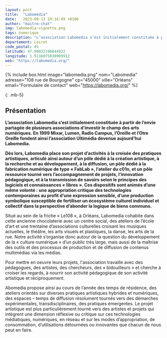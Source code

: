 ```yaml
---
layout: post
title:  "Labomedia"
date:   2023-09-13 19:16:49 +0100
author: "maitre-chat"
img: labomedia-vignette.png
tags: numerique
description: "L’association Labomedia s’est initialement constituée à partir de l’envie partagée de plusieurs associations d’investir le champ des arts numériques. En 1999 Mixar, Lumen, Radio Campus, l’Oreille et l’Otre Oreille fondent ainsi l’association Ultimédia devenue aujourd’hui Labomedia. Labomedia place son projet d’activités à la croisée des pratiques artistiques, articulé ainsi autour d’un pôle dédié à la création artistique, à la recherche et au développement, à la diffusion, un pôle dédié à la fabrication numérique de type « FabLab », l’atelier du c01n, et un pôle ressource tourné vers l’accompagnement de projets, l’innovation pédagogique, et à la transmission de savoirs selon le principes des logiciels et connaissances « libres »."
departement: Loiret
code_postal: 45
latitude: 47.90032196044922
longitude: 1.9116075038909912
web: "https://labomedia.org/"
---
```


{% include box.html image="labomedia.png" nom="Labomedia" adresse="108 rue de Bourgogne" cp="45000" ville="Orléans" email="Formulaire de contact" web="https://labomedia.org/" %}

{: .mb-5}

## Présentation

**L’association Labomedia s’est initialement constituée à partir de l’envie partagée de plusieurs associations d’investir le champ des arts numériques. En 1999 Mixar, Lumen, Radio Campus, l’Oreille et l’Otre Oreille fondent ainsi l’association Ultimédia devenue aujourd’hui Labomedia.**

**Dès lors, Labomedia place son projet d’activités à la croisée des pratiques artistiques, articulé ainsi autour d’un pôle dédié à la création artistique, à la recherche et au développement, à la diffusion, un pôle dédié à la fabrication numérique de type « FabLab », l’atelier du c01n, et un pôle ressource tourné vers l’accompagnement de projets, l’innovation pédagogique, et à la transmission de savoirs selon le principes des logiciels et connaissances « libres ». Ces dispositifs sont animés d’une même volonté : une appropriation critique des technologies contemporaines au profit d’une expression sensible, d’une production symbolique susceptible de fertiliser un écosystème culturel individuel et collectif dans la perspective d’abonder la logique de biens communs.**


Situé au sein de la friche « Le108 », à Orléans, Labomedia cohabite dans cette ancienne chocolaterie avec un centre social, des ateliers de l’école d’art et une trentaine d’associations culturelles croisant les musiques actuelles, le théâtre, les arts visuels et plastiques, la danse, les arts de la rue. Notre activité s’organise donc autour de la question du développement de la « culture numérique » d’un public très large, mais aussi de la maîtrise des outils et des processus de production et de diffusion de contenus multimédias via les médias.

Pour mettre en oeuvre leurs projets, l'association travaille avec des pédagogues, des artistes, des chercheurs, des « bidouilleurs » et cherche à croiser les regards, à nourrir son activité pédagogique de son activité artistique et réciproquement.

Abomedia propose ainsi au cours de l’année des temps de résidence, des ateliers orientés sur diverses pratiques artistiques hybrides et numériques, des espaces – temps de diffusion résolument tournés vers des démarches expérimentales, transdisciplinaires, des pratiques émergentes. Le projet artistique est plus particulièrement tourné vers des artistes et projets qui intègrent une dimension réflexive ou critique sur ces technologies médiatiques, numériques, en réseau et sur les modes d’appropriation, de consommation, d’utilisations détournées ou innovantes que chacun de nous peut en faire.

